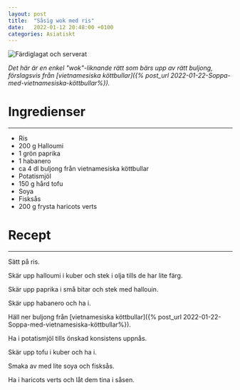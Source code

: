 ```yaml
---
layout: post
title:  "Såsig wok med ris"
date:   2022-01-12 20:48:00 +0100
categories: Asiatiskt
---
```


![Färdiglagat och serverat](/assets/pictures/såsig_wok_1.jpg)

<em>Det här är en enkel "wok"-liknande rätt som bärs upp av rätt buljong, förslagsvis från [vietnamesiska köttbullar]({% post_url 2022-01-22-Soppa-med-vietnamesiska-köttbullar%}).</em>

# Ingredienser

---

- Ris
- 200 g Halloumi
- 1 grön paprika
- 1 habanero
- ca 4 dl buljong från vietnamesiska köttbullar
- Potatismjöl
- 150 g hård tofu
- Soya
- Fisksås
- 200 g frysta haricots verts

# Recept

---

Sätt på ris.

Skär upp halloumi i kuber och stek i olja tills de har lite färg.

Skär upp paprika i små bitar och stek med hallouin.

Skär upp habanero och ha i.

Häll ner buljong från [vietnamesiska köttbullar]({% post_url 2022-01-22-Soppa-med-vietnamesiska-köttbullar%}).

Ha i potatismjöl tills önskad konsistens uppnås.

Skär upp tofu i kuber och ha i.

Smaka av med lite soya och fisksås.

Ha i haricots verts och låt dem tina i såsen.